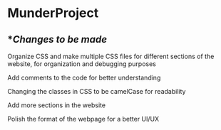    # MunderProject

## **Changes to be made* ##

Organize CSS and make multiple CSS files for different sections of the website, for organization and debugging purposes

Add comments to the code for better understanding

Changing the classes in CSS to be camelCase for readability

Add more sections in the website

Polish the format of the webpage for a better UI/UX


